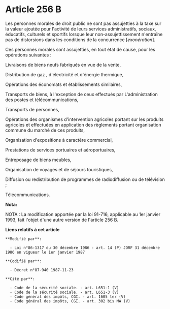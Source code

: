 # Article 256 B

Les personnes morales de droit public ne sont pas assujetties à la taxe sur la valeur ajoutée pour l'activité de leurs
services administratifs, sociaux, éducatifs, culturels et sportifs lorsque leur non-assujettissement n'entraîne pas de
distorsions dans les conditions de la concurrence [*exonération*].

Ces personnes morales sont assujetties, en tout état de cause, pour les opérations suivantes :

Livraisons de biens neufs fabriqués en vue de la vente,

Distribution de gaz , d'électricité et d'énergie thermique,

Opérations des économats et établissements similaires,

Transports de biens, à l'exception de ceux effectués par    L'administration des postes et télécommunications,

Transports de personnes,

Opérations des organismes d'intervention agricoles portant sur les produits agricoles et effectuées en application des
règlements portant organisation commune du marché de ces produits,

Organisation d'expositions à caractère commercial,

Prestations de services portuaires et aéroportuaires,

Entreposage de biens meubles,

Organisation de voyages et de séjours touristiques,

Diffusion ou redistribution de programmes de radiodiffusion ou de télévision ;

Télécommunications.

**Nota:**

NOTA : La modification apportée par la loi 91-716, applicable au 1er janvier 1993, fait l'objet d'une autre version de
l'article 256 B.

**Liens relatifs à cet article**

	**Modifié par**:

	  - Loi n°86-1317 du 30 décembre 1986 - art. 14 (P) JORF 31 décembre 1986 en vigueur le 1er janvier 1987

	**Codifié par**:

	  - Décret n°87-940 1987-11-23

	**Cité par**:

	  - Code de la sécurité sociale. - art. L651-1 (V)
	  - Code de la sécurité sociale. - art. L651-3 (V)
	  - Code général des impôts, CGI. - art. 1605 ter (V)
	  - Code général des impôts, CGI. - art. 302 bis MA (V)
